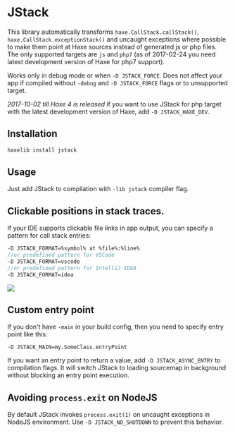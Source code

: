 # JStack

This library automatically transforms `haxe.CallStack.callStack()`, `haxe.CallStack.exceptionStack()` and uncaught exceptions where possible to make them point at Haxe sources instead of generated js or php files.
The only supported targets are `js` and `php7` (as of 2017-02-24 you need latest development version of Haxe for php7 support).

Works only in debug mode or when `-D JSTACK_FORCE`.
Does not affect your app if compiled without `-debug` and `-D JSTACK_FORCE` flags or to unsupported target.

*2017-10-02 till Haxe 4 is released* if you want to use JStack for php target with the latest development version of Haxe, add `-D JSTACK_HAXE_DEV`.

## Installation
```haxe
haxelib install jstack
```

## Usage
Just add JStack to compilation with `-lib jstack` compiler flag.

## Clickable positions in stack traces.

If your IDE supports clickable file links in app output, you can specify a pattern for call stack entries:
```haxe
-D JSTACK_FORMAT=%symbol% at %file%:%line%
//or predefined pattern for VSCode
-D JSTACK_FORMAT=vscode
//or predefined pattern for IntelliJ IDEA
-D JSTACK_FORMAT=idea
```
![](http://i.imgur.com/OgRnQOI.gif)

## Custom entry point

If you don't have `-main` in your build config, then you need to specify entry point like this:
```
-D JSTACK_MAIN=my.SomeClass.entryPoint
```
If you want an entry point to return a value, add `-D JSTACK_ASYNC_ENTRY` to compilation flags.
It will switch JStack to loading sourcemap in background without blocking an entry point execution.

## Avoiding `process.exit` on NodeJS

By default JStack invokes `process.exit(1)` on uncaught exceptions in NodeJS environment. Use `-D JSTACK_NO_SHUTDOWN` to prevent this behavior.
